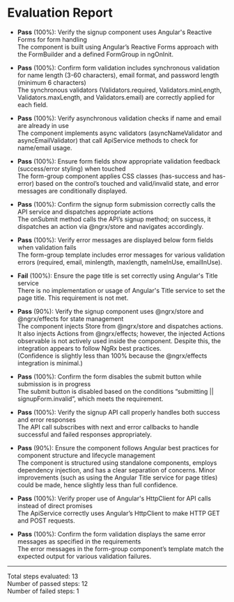 # Evaluation Report

- **Pass** (100%): Verify the signup component uses Angular's Reactive Forms for form handling  
  The component is built using Angular’s Reactive Forms approach with the FormBuilder and a defined FormGroup in ngOnInit.

- **Pass** (100%): Confirm form validation includes synchronous validation for name length (3-60 characters), email format, and password length (minimum 6 characters)  
  The synchronous validators (Validators.required, Validators.minLength, Validators.maxLength, and Validators.email) are correctly applied for each field.

- **Pass** (100%): Verify asynchronous validation checks if name and email are already in use  
  The component implements async validators (asyncNameValidator and asyncEmailValidator) that call ApiService methods to check for name/email usage.

- **Pass** (100%): Ensure form fields show appropriate validation feedback (success/error styling) when touched  
  The form-group component applies CSS classes (has-success and has-error) based on the control’s touched and valid/invalid state, and error messages are conditionally displayed.

- **Pass** (100%): Confirm the signup form submission correctly calls the API service and dispatches appropriate actions  
  The onSubmit method calls the API’s signup method; on success, it dispatches an action via @ngrx/store and navigates accordingly.

- **Pass** (100%): Verify error messages are displayed below form fields when validation fails  
  The form-group template includes error messages for various validation errors (required, email, minlength, maxlength, nameInUse, emailInUse).

- **Fail** (100%): Ensure the page title is set correctly using Angular's Title service  
  There is no implementation or usage of Angular's Title service to set the page title. This requirement is not met.

- **Pass** (90%): Verify the signup component uses @ngrx/store and @ngrx/effects for state management  
  The component injects Store from @ngrx/store and dispatches actions. It also injects Actions from @ngrx/effects; however, the injected Actions observable is not actively used inside the component. Despite this, the integration appears to follow NgRx best practices.  
  (Confidence is slightly less than 100% because the @ngrx/effects integration is minimal.)

- **Pass** (100%): Confirm the form disables the submit button while submission is in progress  
  The submit button is disabled based on the conditions “submitting || signupForm.invalid”, which meets the requirement.

- **Pass** (100%): Verify the signup API call properly handles both success and error responses  
  The API call subscribes with next and error callbacks to handle successful and failed responses appropriately.

- **Pass** (90%): Ensure the component follows Angular best practices for component structure and lifecycle management  
  The component is structured using standalone components, employs dependency injection, and has a clear separation of concerns. Minor improvements (such as using the Angular Title service for page titles) could be made, hence slightly less than full confidence.

- **Pass** (100%): Verify proper use of Angular's HttpClient for API calls instead of direct promises  
  The ApiService correctly uses Angular’s HttpClient to make HTTP GET and POST requests.

- **Pass** (100%): Confirm the form validation displays the same error messages as specified in the requirements  
  The error messages in the form-group component’s template match the expected output for various validation failures.

---

Total steps evaluated: 13  
Number of passed steps: 12  
Number of failed steps: 1